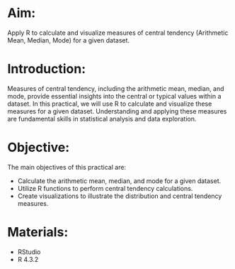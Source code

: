 # Aim:
 Apply R to calculate and visualize measures of central tendency (Arithmetic Mean, Median, Mode) for a given dataset.

# Introduction:

Measures of central tendency, including the arithmetic mean, median, and mode, provide essential insights into the central or typical values within a dataset. In this practical, we will use R to calculate and visualize these measures for a given dataset. Understanding and applying these measures are fundamental skills in statistical analysis and data exploration.

# Objective: 
The main objectives of this practical are:

- Calculate the arithmetic mean, median, and mode for a given dataset.
- Utilize R functions to perform central tendency calculations.
- Create visualizations to illustrate the distribution and central tendency measures.

# Materials:

- RStudio
- R 4.3.2